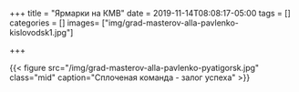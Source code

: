+++
title = "Ярмарки на КМВ"
date = 2019-11-14T08:08:17-05:00
tags = []
categories = []
images= ["img/grad-masterov-alla-pavlenko-kislovodsk1.jpg"]

+++

{{< figure src="/img/grad-masterov-alla-pavlenko-pyatigorsk.jpg" class="mid" caption="Сплоченая команда - залог успеха" >}}



